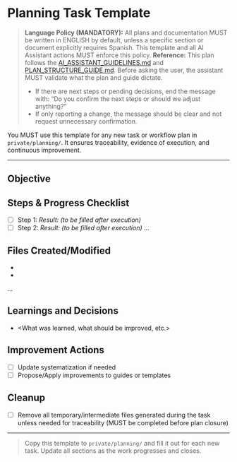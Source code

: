 # Planning Task Template

> **Language Policy (MANDATORY):** All plans and documentation MUST be written in ENGLISH by default, unless a specific section or document explicitly requires Spanish. This template and all AI Assistant actions MUST enforce this policy.
> **Reference:** This plan follows the [AI_ASSISTANT_GUIDELINES.md](./AI_ASSISTANT_GUIDELINES.md) and [PLAN_STRUCTURE_GUIDE.md](./PLAN_STRUCTURE_GUIDE.md). Before asking the user, the assistant MUST validate what the plan and guide dictate.
> - If there are next steps or pending decisions, end the message with: “Do you confirm the next steps or should we adjust anything?”
> - If only reporting a change, the message should be clear and not request unnecessary confirmation.

You MUST use this template for any new task or workflow plan in `private/planning/`. It ensures traceability, evidence of execution, and continuous improvement.

---

## Objective
<Describe the goal of the task>

## Steps & Progress Checklist
- [ ] Step 1: <description>
  _Result: (to be filled after execution)_
- [ ] Step 2: <description>
  _Result: (to be filled after execution)_
...

## Files Created/Modified
- <file1>
- <file2>
...

## Learnings and Decisions
- <What was learned, what should be improved, etc.>

## Improvement Actions
- [ ] Update systematization if needed
- [ ] Propose/Apply improvements to guides or templates

## Cleanup
- [ ] Remove all temporary/intermediate files generated during the task unless needed for traceability (MUST be completed before plan closure)

---

> Copy this template to `private/planning/` and fill it out for each new task. Update all sections as the work progresses and closes.
